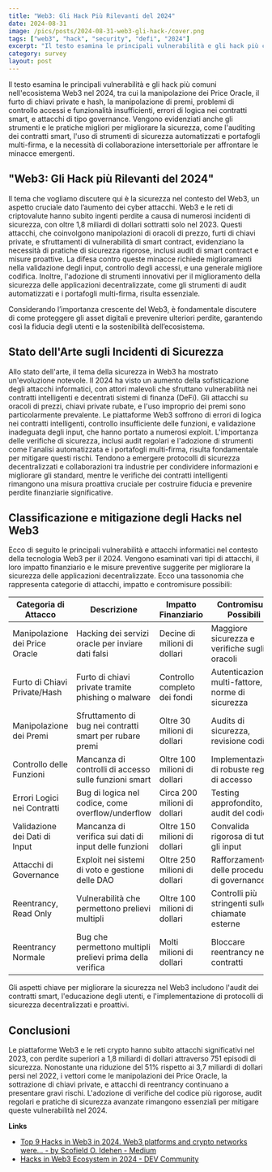 ```yaml
---
title: "Web3: Gli Hack Più Rilevanti del 2024"
date: 2024-08-31
image: /pics/posts/2024-08-31-web3-gli-hack-/cover.png
tags: ["web3", "hack", "security", "defi", "2024"]
excerpt: "Il testo esamina le principali vulnerabilità e gli hack più comuni nell'ecosistema Web3 nel 2024, tra cui la manipolazione dei Price Oracle, il furto di chiavi private e hash, la manipolazione di pre..."
category: survey
layout: post
---
```



Il testo esamina le principali vulnerabilità e gli hack più comuni nell'ecosistema Web3 nel 2024, tra cui la manipolazione dei Price Oracle, il furto di chiavi private e hash, la manipolazione di premi, problemi di controllo accessi e funzionalità insufficienti, errori di logica nei contratti smart, e attacchi di tipo governance. Vengono evidenziati anche gli strumenti e le pratiche migliori per migliorare la sicurezza, come l'auditing dei contratti smart, l'uso di strumenti di sicurezza automatizzati e portafogli multi-firma, e la necessità di collaborazione intersettoriale per affrontare le minacce emergenti.

"Web3: Gli Hack più Rilevanti del 2024" 
-----------

Il tema che vogliamo discutere qui è la sicurezza nel contesto del Web3, un aspetto cruciale dato l’aumento dei cyber attacchi. Web3 e le reti di criptovalute hanno subito ingenti perdite a causa di numerosi incidenti di sicurezza, con oltre 1,8 miliardi di dollari sottratti solo nel 2023. Questi attacchi, che coinvolgono manipolazioni di oracoli di prezzo, furti di chiavi private, e sfruttamenti di vulnerabilità di smart contract, evidenziano la necessità di pratiche di sicurezza rigorose, inclusi audit di smart contract e misure proattive. La difesa contro queste minacce richiede miglioramenti nella validazione degli input, controllo degli accessi, e una generale migliore codifica. Inoltre, l'adozione di strumenti innovativi per il miglioramento della sicurezza delle applicazioni decentralizzate, come gli strumenti di audit automatizzati e i portafogli multi-firma, risulta essenziale. 


Considerando l’importanza crescente del Web3, è fondamentale discutere di come proteggere gli asset digitali e prevenire ulteriori perdite, garantendo così la fiducia degli utenti e la sostenibilità dell’ecosistema. 


Stato dell'Arte sugli Incidenti di Sicurezza  
-----------

Allo stato dell'arte, il tema della sicurezza in Web3 ha mostrato un'evoluzione notevole. Il 2024 ha visto un aumento della sofisticazione degli attacchi informatici, con attori malevoli che sfruttano vulnerabilità nei contratti intelligenti e decentrati sistemi di finanza (DeFi). Gli attacchi su oracoli di prezzi, chiavi private rubate, e l'uso improprio dei premi sono particolarmente prevalente. Le piattaforme Web3 soffrono di errori di logica nei contratti intelligenti, controllo insufficiente delle funzioni, e validazione inadeguata degli input, che hanno portato a numerosi exploit. L'importanza delle verifiche di sicurezza, inclusi audit regolari e l'adozione di strumenti come l'analisi automatizzata e i portafogli multi-firma, risulta fondamentale per mitigare questi rischi. Tendono a emergere protocolli di sicurezza decentralizzati e collaborazioni tra industrie per condividere informazioni e migliorare gli standard, mentre le verifiche dei contratti intelligenti rimangono una misura proattiva cruciale per costruire fiducia e prevenire perdite finanziarie significative.

Classificazione e mitigazione degli Hacks nel Web3 
-----------

Ecco di seguito le principali vulnerabilità e attacchi informatici nel contesto della tecnologia Web3 per il 2024. Vengono esaminati vari tipi di attacchi, il loro impatto finanziario e le misure preventive suggerite per migliorare la sicurezza delle applicazioni decentralizzate. Ecco una tassonomia che rappresenta categorie di attacchi, impatto e contromisure possibili:

| Categoria di Attacco                | Descrizione                                              | Impatto Finanziario            | Contromisure Possibili                       |
|-------------------------------------|----------------------------------------------------------|--------------------------------|---------------------------------------------|
| Manipolazione dei Price Oracle      | Hacking dei servizi oracle per inviare dati falsi        | Decine di milioni di dollari   | Maggiore sicurezza e verifiche sugli oracoli|
| Furto di Chiavi Private/Hash        | Furto di chiavi private tramite phishing o malware       | Controllo completo dei fondi   | Autenticazione multi-fattore, norme di sicurezza|
| Manipolazione dei Premi             | Sfruttamento di bug nei contratti smart per rubare premi | Oltre 30 milioni di dollari    | Audits di sicurezza, revisione codice       |
| Controllo delle Funzioni            | Mancanza di controlli di accesso sulle funzioni smart    | Oltre 100 milioni di dollari   | Implementazione di robuste regole di accesso|
| Errori Logici nei Contratti         | Bug di logica nel codice, come overflow/underflow        | Circa 200 milioni di dollari   | Testing approfondito, audit del codice      |
| Validazione dei Dati di Input       | Mancanza di verifica sui dati di input delle funzioni    | Oltre 150 milioni di dollari   | Convalida rigorosa di tutti gli input       |
| Attacchi di Governance              | Exploit nei sistemi di voto e gestione delle DAO         | Oltre 250 milioni di dollari   | Rafforzamento delle procedure di governance |
| Reentrancy, Read Only               | Vulnerabilità che permettono prelievi multipli           | Oltre 100 milioni di dollari   | Controlli più stringenti sulle chiamate esterne|
| Reentrancy Normale                  | Bug che permettono multipli prelievi prima della verifica| Molti milioni di dollari       | Bloccare reentrancy nei contratti           |

Gli aspetti chiave per migliorare la sicurezza nel Web3 includono l'audit dei contratti smart, l'educazione degli utenti, e l'implementazione di protocolli di sicurezza decentralizzati e proattivi.


Conclusioni
-----------

Le piattaforme Web3 e le reti crypto hanno subito attacchi significativi nel 2023, con perdite superiori a 1,8 miliardi di dollari attraverso 751 episodi di sicurezza. Nonostante una riduzione del 51% rispetto ai 3,7 miliardi di dollari persi nel 2022, i vettori come le manipolazioni dei Price Oracle, la sottrazione di chiavi private, e attacchi di reentrancy continuano a presentare gravi rischi. L'adozione di verifiche del codice più rigorose, audit regolari e pratiche di sicurezza avanzate rimangono essenziali per mitigare queste vulnerabilità nel 2024.

**Links**


- [Top 9 Hacks in Web3 in 2024. Web3 platforms and crypto networks were… - by Scofield O. Idehen - Medium](https://medium.com/@Scofield_Idehen/top-9-hacks-in-web3-in-2024-ba23fd463860)
- [Hacks in Web3 Ecosystem in 2024 - DEV Community](https://dev.to/vaibhavaher219/hacks-in-web3-ecosystem-in-2024-2691)
